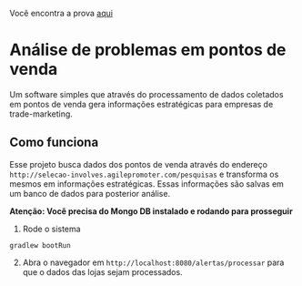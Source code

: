 Você encontra a prova
 <a href="https://github.com/involvestecnologia/selecaoinvolves/blob/master/desafio-fullstack/Prova%20full%20stack.pdf">aqui</a> 

# Análise de problemas em pontos de venda

Um software simples que através do processamento de dados coletados 
em pontos de venda gera informações estratégicas para empresas de trade-marketing.

## Como funciona

Esse projeto busca dados dos pontos de venda através do endereço 
`http://selecao-involves.agilepromoter.com/pesquisas` e 
transforma os mesmos em informações estratégicas. 
Essas informações são salvas em um banco de dados para posterior análise.

**Atenção: Você precisa do Mongo DB instalado e rodando para prosseguir**

1. Rode o sistema
``` 
gradlew bootRun
```
2. Abra o navegador em `http://localhost:8080/alertas/processar` 
para que o dados das lojas sejam processados. 
